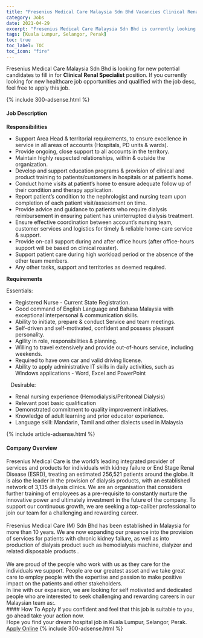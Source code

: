 ```yaml
---
title: "Fresenius Medical Care Malaysia Sdn Bhd Vacancies Clinical Renal Specialist" 
category: Jobs 
date: 2021-04-29 
excerpt: "Fresenius Medical Care Malaysia Sdn Bhd is currently looking for suitable person to fill in the Clinical Renal Specialist which positioned at Kuala Lumpur, Selangor, Perak" 
tags: [Kuala Lumpur, Selangor, Perak] 
toc: true 
toc_label: TOC 
toc_icon: "fire" 
--- 
```


<p>Fresenius Medical Care Malaysia Sdn Bhd is looking for new potential candidates to fill in for <b>Clinical Renal Specialist</b> position. If you currently looking for new healthcare job opportunities and qualified with the job desc, feel free to apply this job.
</p>{% include 300-adsense.html %} 
<div><div><h4>Job Description</h4></div><div><div><span><div><p><strong>Responsibilities</strong></p><ul><li>Support Area Head &amp; territorial requirements, to ensure excellence in service in all areas of accounts (Hospitals, PD units &amp; wards).</li><li>Provide ongoing, close support to all accounts in the territory.</li><li>Maintain highly respected relationships, within &amp; outside the organization.</li><li>Develop and support education programs &amp; provision of clinical and product training to patients/customers in hospitals or at patient&#8217;s home.</li><li>Conduct home visits at patient&#8217;s home to ensure adequate follow up of their condition and therapy application.</li><li>Report patient&#8217;s condition to the nephrologist and nursing team upon completion of each patient visit/assessment on time.</li><li>Provide advice and guidance to patients who require dialysis reimbursement in ensuring patient has uninterrupted dialysis treatment.</li><li>Ensure effective coordination between account&#8217;s nursing team, customer services and logistics for timely &amp; reliable home-care service &amp; support.</li><li>Provide on-call support during and after office hours (after office-hours support will be based on clinical roaster).</li><li>Support patient care during high workload period or the absence of the other team members.</li><li>Any other tasks, support and territories as deemed required.</li></ul><p><strong>Requirements</strong></p><p>Essentials:</p><ul><li>Registered Nurse - Current State Registration.</li><li>Good command of English Language and Bahasa Malaysia with exceptional interpersonal &amp; communication skills.</li><li>Ability to initiate, prepare &amp; conduct Service and team meetings.</li><li>Self-driven and self-motivated, confident and possess pleasant personality.</li><li>Agility in role, responsibilities &amp; planning.</li><li>Willing to travel extensively and provide out-of-hours service, including weekends.</li><li>Required to have own car and valid driving license.</li><li>Ability to apply administrative IT skills in daily activities, such as Windows applications - Word, Excel and PowerPoint</li></ul><p>&#160;&#160;&#160;Desirable:<strong>&#160;&#160;&#160;</strong></p><ul><li>Renal nursing experience (Hemodialysis/Peritoneal Dialysis)</li><li>Relevant post basic qualification</li><li>Demonstrated commitment to quality improvement initiatives.</li><li>Knowledge of adult learning and prior educator experience.</li><li>Language skill: Mandarin, Tamil and other dialects used in Malaysia</li></ul></div></span></div></div></div> 
{% include article-adsense.html %} 
<div><div><h4>Company Overview</h4></div><div><div><span><div><div>
<div>
		Fresenius Medical Care is the world&#8217;s leading integrated provider of services and products for individuals with kidney failure or End Stage Renal Disease (ESRD), treating an estimated 256,521 patients around the globe. It is also the leader in the provision of dialysis products, with an established network of 3,135 dialysis clinics. We are an organisation that considers further training of employees as a pre-requisite to constantly nurture the innovative power and ultimately investment in the future of the company. To support our continuous growth, we are seeking a top-caliber professional to join our team for a challenging and rewarding career.<br>
<br>
		Fresenius Medical Care (M) Sdn Bhd has been established in Malaysia for more than 10 years. We are now expanding our presence into the provision of services for patients with chronic kidney failure, as well as into production of dialysis product such as hemodialysis machine, dialyzer and related disposable products .<br>
<br>
		We are proud of the people who work with us as they care for the individuals we support. People are our greatest asset and we take great care to employ people with the expertise and passion to make positive impact on the patients and other stakeholders.</div>
<div>
		In line with our expansion, we are looking for self motivated and dedicated people who are interested to seek challenging and rewarding careers in our Malaysian team as:.</div>
</div></div></span></div></div></div> 
#### How To Apply 
If you confident and feel that this job is suitable to you, go ahead take your action now. <br/> 
Hope you find your dream hospital job in Kuala Lumpur, Selangor, Perak. <br/> 
<a href="https://www.jobstreet.com.my/en/job/clinical-renal-specialist-4550738?jobId=jobstreet-my-job-4550738" class="btn btn--warning" target="_blank" rel="nofollow noopenner">Apply Online</a> 
{% include 300-adsense.html %} 